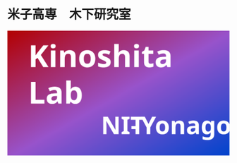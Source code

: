 # 米子高専　木下研究室
<div align="center">
<img src="https://github.com/KinoshitaLab-NIT-Yonago/.github/blob/main/icon/icon/profile.svg" alt="image" title="profileimage">
</div>
